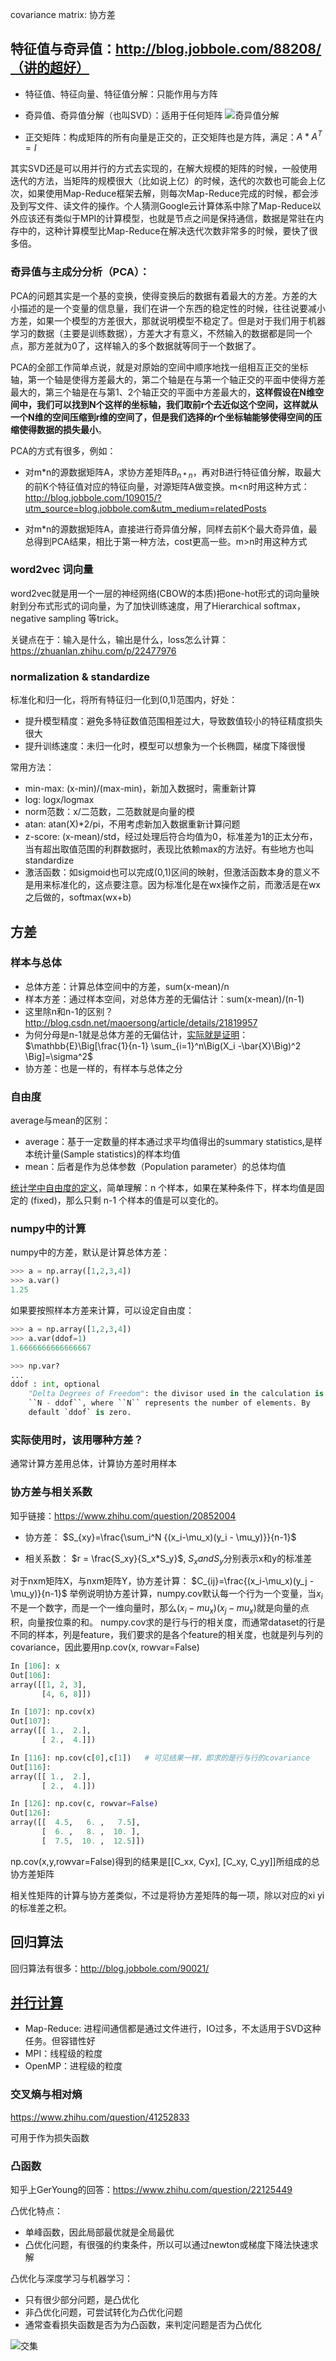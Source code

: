 covariance matrix: 协方差


## 特征值与奇异值：http://blog.jobbole.com/88208/（讲的超好）
* 特征值、特征向量、特征值分解：只能作用与方阵

* 奇异值、奇异值分解（也叫SVD）：适用于任何矩阵
![奇异值分解](http://ww2.sinaimg.cn/mw690/6941baebjw1eu0zutgfq4j20c70483ys.jpg)

* 正交矩阵：构成矩阵的所有向量是正交的，正交矩阵也是方阵，满足：$A * A^T = I$

其实SVD还是可以用并行的方式去实现的，在解大规模的矩阵的时候，一般使用迭代的方法，当矩阵的规模很大（比如说上亿）的时候，迭代的次数也可能会上亿次，如果使用Map-Reduce框架去解，则每次Map-Reduce完成的时候，都会涉及到写文件、读文件的操作。个人猜测Google云计算体系中除了Map-Reduce以外应该还有类似于MPI的计算模型，也就是节点之间是保持通信，数据是常驻在内存中的，这种计算模型比Map-Reduce在解决迭代次数非常多的时候，要快了很多倍。


### 奇异值与主成分分析（PCA）：

PCA的问题其实是一个基的变换，使得变换后的数据有着最大的方差。方差的大小描述的是一个变量的信息量，我们在讲一个东西的稳定性的时候，往往说要减小方差，如果一个模型的方差很大，那就说明模型不稳定了。但是对于我们用于机器学习的数据（主要是训练数据），方差大才有意义，不然输入的数据都是同一个点，那方差就为0了，这样输入的多个数据就等同于一个数据了。

PCA的全部工作简单点说，就是对原始的空间中顺序地找一组相互正交的坐标轴，第一个轴是使得方差最大的，第二个轴是在与第一个轴正交的平面中使得方差最大的，第三个轴是在与第1、2个轴正交的平面中方差最大的，**这样假设在N维空间中，我们可以找到N个这样的坐标轴，我们取前r个去近似这个空间，这样就从一个N维的空间压缩到r维的空间了，但是我们选择的r个坐标轴能够使得空间的压缩使得数据的损失最小**。

PCA的方式有很多，例如：
* 对m*n的源数据矩阵A，求协方差矩阵$B_{n*n}$，再对B进行特征值分解，取最大的前K个特征值对应的特征向量，对源矩阵A做变换。m<n时用这种方式：http://blog.jobbole.com/109015/?utm_source=blog.jobbole.com&utm_medium=relatedPosts

* 对m*n的源数据矩阵A，直接进行奇异值分解，同样去前K个最大奇异值，最总得到PCA结果，相比于第一种方法，cost更高一些。m>n时用这种方式

### word2vec 词向量
word2vec就是用一个一层的神经网络(CBOW的本质)把one-hot形式的词向量映射到分布式形式的词向量，为了加快训练速度，用了Hierarchical softmax，negative sampling 等trick。

关键点在于：输入是什么，输出是什么，loss怎么计算：https://zhuanlan.zhihu.com/p/22477976

### normalization & standardize
标准化和归一化，将所有特征归一化到(0,1)范围内，好处：
* 提升模型精度：避免多特征数值范围相差过大，导致数值较小的特征精度损失很大
* 提升训练速度：未归一化时，模型可以想象为一个长椭圆，梯度下降很慢

常用方法：
* min-max: (x-min)/(max-min)，新加入数据时，需重新计算
* log: logx/logmax
* norm范数：x/二范数，二范数就是向量的模
* atan: atan(X)*2/pi，不用考虑新加入数据重新计算问题
* z-score: (x-mean)/std，经过处理后符合均值为0，标准差为1的正太分布，当有超出取值范围的利群数据时，表现比依赖max的方法好。有些地方也叫standardize
* 激活函数：如sigmoid也可以完成(0,1)区间的映射，但激活函数本身的意义不是用来标准化的，这点要注意。因为标准化是在wx操作之前，而激活是在wx之后做的，softmax(wx+b)



## 方差
### 样本与总体
* 总体方差：计算总体空间中的方差，sum(x-mean)/n
* 样本方差：通过样本空间，对总体方差的无偏估计：sum(x-mean)/(n-1)
* 这里除n和n-1的区别？http://blog.csdn.net/maoersong/article/details/21819957
* 为何分母是n-1就是总体方差的无偏估计，[实际就是证明](https://www.zhihu.com/question/20099757)：$\mathbb{E}\Big[\frac{1}{n-1} \sum_{i=1}^n\Big(X_i -\bar{X}\Big)^2 \Big]=\sigma^2$
* 协方差：也是一样的，有样本与总体之分

### 自由度
average与mean的区别：
* average：基于一定数量的样本通过求平均值得出的summary statistics,是样本统计量(Sample statistics)的样本均值
* mean：后者是作为总体参数（Population parameter）的总体均值

[统计学中自由度的定义](https://www.zhihu.com/question/20983193)，简单理解：n 个样本，如果在某种条件下，样本均值是固定的 (fixed)，那么只剩 n-1 个样本的值是可以变化的。

### numpy中的计算
numpy中的方差，默认是计算总体方差：
```python
>>> a = np.array([1,2,3,4])
>>> a.var()
1.25

```
如果要按照样本方差来计算，可以设定自由度：
```python
>>> a = np.array([1,2,3,4])
>>> a.var(ddof=1)
1.6666666666666667

>>> np.var?
...
ddof : int, optional
    "Delta Degrees of Freedom": the divisor used in the calculation is
    ``N - ddof``, where ``N`` represents the number of elements. By
    default `ddof` is zero.

```

### 实际使用时，该用哪种方差？
通常计算方差用总体，计算协方差时用样本



### 协方差与相关系数
知乎链接：https://www.zhihu.com/question/20852004

* 协方差：
$S_{xy}=\frac{\sum_i^N {(x_i-\mu_x)(y_i - \mu_y)}}{n-1}$

* 相关系数：
$r = \frac{S_xy}{S_x*S_y}$, $S_x and S_y$分别表示x和y的标准差


对于nxm矩阵X，与nxm矩阵Y，协方差计算：
$C_{ij}=\frac{(x_i-\mu_x)(y_j - \mu_y)}{n-1}$
举例说明协方差计算，numpy.cov默认每一个行为一个变量，当$x_i$不是一个数字，而是一个一维向量时，那么$(x_i-mu_x)(x_j-mu_x)$就是向量的点积，向量按位乘的和。
numpy.cov求的是行与行的相关度，而通常dataset的行是不同的样本，列是feature，我们要求的是各个feature的相关度，也就是列与列的covariance，因此要用np.cov(x, rowvar=False)

```python
In [106]: x
Out[106]: 
array([[1, 2, 3],
       [4, 6, 8]])

In [107]: np.cov(x)
Out[107]: 
array([[ 1.,  2.],
       [ 2.,  4.]])

In [116]: np.cov(c[0],c[1])   # 可见结果一样，即求的是行与行的covariance
Out[116]: 
array([[ 1.,  2.],
       [ 2.,  4.]])

In [126]: np.cov(c, rowvar=False)
Out[126]: 
array([[  4.5,   6. ,   7.5],
       [  6. ,   8. ,  10. ],
       [  7.5,  10. ,  12.5]])

```

np.cov(x,y,rowvar=False)得到的结果是[[C_xx, Cyx], [C_xy, C_yy]]所组成的总协方差矩阵


相关性矩阵的计算与协方差类似，不过是将协方差矩阵的每一项，除以对应的xi yi的标准差之积。


## 回归算法

回归算法有很多：http://blog.jobbole.com/90021/



## [并行计算](http://blog.csdn.net/cloudeagle_bupt/article/details/19204349)
* Map-Reduce: 进程间通信都是通过文件进行，IO过多，不太适用于SVD这种任务。但容错性好
* MPI：线程级的粒度
* OpenMP：进程级的粒度




### 交叉熵与相对熵
https://www.zhihu.com/question/41252833

可用于作为损失函数


### 凸函数
知乎上GerYoung的回答：https://www.zhihu.com/question/22125449

凸优化特点：
* 单峰函数，因此局部最优就是全局最优
* 凸优化问题，有很强的约束条件，所以可以通过newton或梯度下降法快速求解

凸优化与深度学习与机器学习：
* 只有很少部分问题，是凸优化
* 非凸优化问题，可尝试转化为凸优化问题
* 通常查看损失函数是否为为凸函数，来判定问题是否为凸优化

![交集](https://pic3.zhimg.com/ceaf4e8ef39d8f80d4a700c5ed372532_b.jpg)


